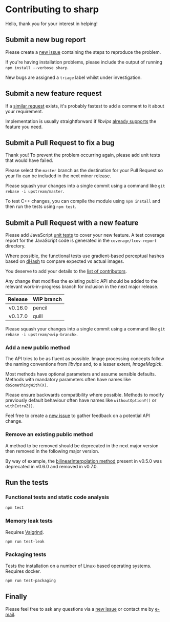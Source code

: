 # Contributing to sharp

Hello, thank you for your interest in helping!

## Submit a new bug report

Please create a [new issue](https://github.com/lovell/sharp/issues/new) containing the steps to reproduce the problem.

If you're having installation problems, please include the output of running `npm install --verbose sharp`.

New bugs are assigned a `triage` label whilst under investigation.

## Submit a new feature request

If a [similar request](https://github.com/lovell/sharp/labels/enhancement) exists, it's probably fastest to add a comment to it about your requirement.

Implementation is usually straightforward if _libvips_ [already supports](http://www.vips.ecs.soton.ac.uk/supported/current/doc/html/libvips/ch03.html) the feature you need.

## Submit a Pull Request to fix a bug

Thank you! To prevent the problem occurring again, please add unit tests that would have failed.

Please select the `master` branch as the destination for your Pull Request so your fix can be included in the next minor release.

Please squash your changes into a single commit using a command like `git rebase -i upstream/master`.

To test C++ changes, you can compile the module using `npm install` and then run the tests using `npm test`.

## Submit a Pull Request with a new feature

Please add JavaScript [unit tests](https://github.com/lovell/sharp/tree/master/test/unit) to cover your new feature.
A test coverage report for the JavaScript code is generated in the `coverage/lcov-report` directory.

Where possible, the functional tests use gradient-based perceptual hashes
based on [dHash](http://www.hackerfactor.com/blog/index.php?/archives/529-Kind-of-Like-That.html)
to compare expected vs actual images.

You deserve to add your details to the [list of contributors](https://github.com/lovell/sharp/blob/master/package.json#L5).

Any change that modifies the existing public API should be added to the relevant work-in-progress branch for inclusion in the next major release.

| Release | WIP branch |
| ------: | :--------- |
| v0.16.0 | pencil     |
| v0.17.0 | quill      |

Please squash your changes into a single commit using a command like `git rebase -i upstream/<wip-branch>`.

### Add a new public method

The API tries to be as fluent as possible. Image processing concepts follow the naming conventions from _libvips_ and, to a lesser extent, _ImageMagick_.

Most methods have optional parameters and assume sensible defaults. Methods with mandatory parameters often have names like `doSomethingWith(X)`.

Please ensure backwards compatibility where possible. Methods to modify previously default behaviour often have names like `withoutOptionY()` or `withExtraZ()`.

Feel free to create a [new issue](https://github.com/lovell/sharp/issues/new) to gather feedback on a potential API change.

### Remove an existing public method

A method to be removed should be deprecated in the next major version then removed in the following major version.

By way of example, the [bilinearInterpolation method](https://github.com/lovell/sharp/blob/v0.6.0/index.js#L155) present in v0.5.0 was deprecated in v0.6.0 and removed in v0.7.0.

## Run the tests

### Functional tests and static code analysis

```sh
npm test
```

### Memory leak tests

Requires [Valgrind](http://valgrind.org/).

```sh
npm run test-leak
```

### Packaging tests

Tests the installation on a number of Linux-based operating systems.
Requires docker.

```sh
npm run test-packaging
```

## Finally

Please feel free to ask any questions via a [new issue](https://github.com/lovell/sharp/issues/new) or contact me by [e-mail](https://github.com/lovell/sharp/blob/master/package.json#L4).
